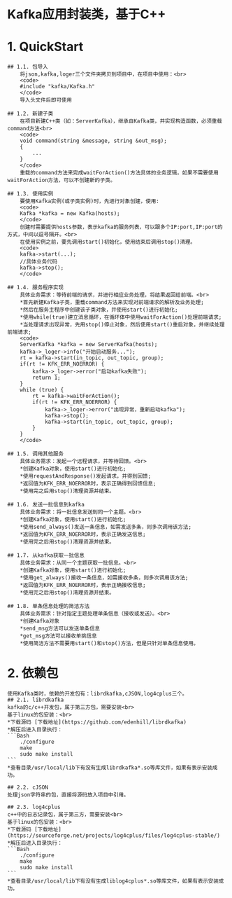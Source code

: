 Kafka应用封装类，基于C++
==

# 1. QuickStart
    ## 1.1. 包导入
        将json,kafka,loger三个文件夹拷贝到项目中，在项目中使用：<br>
        <code>
        #include "kafka/Kafka.h"
        </code>
        导入头文件后即可使用

    ## 1.2. 新建子类
        在项目新建C++类（如：ServerKafka），继承自Kafka类，并实现构造函数，必须重载command方法<br>
        <code>
        void command(string &message, string &out_msg);
        {
            ...
        }
        </code>
        重载的command方法来完成waitForAction()方法具体的业务逻辑，如果不需要使用waitForAction方法，可以不创建新的子类。

    ## 1.3. 使用实例
        要使用Kafka实例(或子类实例)时，先进行对象创建，使用:
        <code>
        Kafka *kafka = new Kafka(hosts);
        </code>
        创建时需要提供hosts参数，表示kafka的服务列表，可以跟多个IP:port,IP:port的方式，中间以逗号隔开。<br>
        在使用实例之前，要先调用start()初始化，使用结束后调用stop()清理。
        <code>
        kafka->start(...);
        //具体业务代码
        kafka->stop();
        </code>

    ## 1.4. 服务程序实现
        具体业务需求：等待前端的请求，并进行相应业务处理，将结果返回给前端。<br>
        *首先新建Kafka子类，重载command方法来实现对前端请求的解析及业务处理;
        *然后在服务主程序中创建该子类对象，并使用start()进行初始化;
        *使用while(true)建立消息循环，在循环体中使用waitForAction()处理前端请求;
        *当处理请求出现异常，先用stop()停止对象，然后使用start()重启对象，并继续处理前端请求;
        <code>
        ServerKafka *kafka = new ServerKafka(hosts);
        kafka->_loger->info("开始启动服务...");
        rt = kafka->start(in_topic, out_topic, group);
        if(rt != KFK_ERR_NOERROR) {
            kafka->_loger->error("启动kafka失败");
            return 1;
        }
        while (true) {
            rt = kafka->waitForAction();
            if(rt != KFK_ERR_NOERROR) {
                kafka->_loger->error("出现异常，重新启动kafka");
                kafka->stop();
                kafka->start(in_topic, out_topic, group);
            }
        }
        </code>

    ## 1.5. 调用其他服务
        具体业务需求：发起一个远程请求，并等待回馈。<br>
        *创建Kafka对象，使用start()进行初始化;
        *使用requestAndResponse()发起请求，并得到回馈;
        *返回值为KFK_ERR_NOERROR时，表示正确得到回馈信息;
        *使用完之后用stop()清理资源并结束。

    ## 1.6. 发送一批信息到kafka
        具体业务需求：将一批信息发送到同一个主题。<br>
        *创建Kafka对象，使用start()进行初始化;
        *使用send_always()发送一条信息，如需发送多条，则多次调用该方法;
        *返回值为KFK_ERR_NOERROR时，表示正确发送信息;
        *使用完之后用stop()清理资源并结束。

    ## 1.7. 从kafka获取一批信息
        具体业务需求：从同一个主题获取一批信息。<br>
        *创建Kafka对象，使用start()进行初始化;
        *使用get_always()接收一条信息，如需接收多条，则多次调用该方法;
        *返回值为KFK_ERR_NOERROR时，表示正确接收信息;
        *使用完之后用stop()清理资源并结束。

    ## 1.8. 单条信息处理的简洁方法
        具体业务需求：针对指定主题处理单条信息（接收或发送）。<br>
        *创建Kafka对象
        *send_msg方法可以发送单条信息
        *get_msg方法可以接收单挑信息
        *使用简洁方法不需要用start()和stop()方法，但是只针对单条信息使用。

# 2. 依赖包
    使用Kafka类时，依赖的开发包有：librdkafka,cJSON,log4cplus三个。
    ## 2.1. librdkafka
    kafka的c/c++开发包，属于第三方包，需要安装<br>
    基于linux的包安装：<br>
    *下载源码 [下载地址](https://github.com/edenhill/librdkafka)
    *解压后进入目录执行：
    ```Bash
        ./configure
        make
        sudo make install
    ```
    *查看目录/usr/local/lib下有没有生成librdkafka*.so等库文件，如果有表示安装成功。

    ## 2.2. cJSON
    处理json字符串的包，直接将源码放入项目中引用。

    ## 2.3. log4cplus
    c++中的日志记录包，属于第三方，需要安装<br>
    基于linux的包安装：<br>
    *下载源码 [下载地址](https://sourceforge.net/projects/log4cplus/files/log4cplus-stable/)
    *解压后进入目录执行：
    ```Bash
        ./configure
        make
        sudo make install
    ```
    *查看目录/usr/local/lib下有没有生成liblog4cplus*.so等库文件，如果有表示安装成功。
